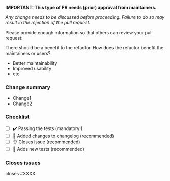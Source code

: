 **IMPORTANT: This type of PR needs (prior) approval from maintainers.**

_Any change needs to be discussed before proceeding. Failure to do so may result in the rejection of the pull request._

Please provide enough information so that others can review your pull request:

There should be a benefit to the refactor. How does the refactor benefit the maintainers or users?

- Better maintainability
- Improved usability
- etc

### Change summary

- Change1
- Change2

### Checklist

- [ ] ✔️ Passing the tests (mandatory!)
- [ ] 🚧 Added changes to changelog (recommended)
- [ ] 👌 Closes issue (recommended)
- [ ] 🧪 Adds new tests (recommended)

### Closes issues

<!-- Put `closes #XXXX` in your comment to auto-close the issue that your PR fixes (if such). -->

closes #XXXX

